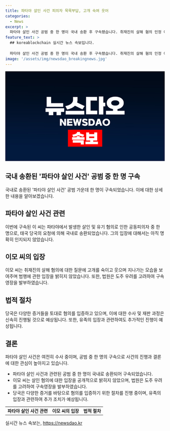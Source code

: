 ```yaml
---
title: 파타야 살인 사건 피의자 묵묵부답, 고개 숙여 웃어
categories:
  - News
excerpt: >
  파타야 살인 사건 공범 중 한 명이 국내 송환 후 구속됐습니다. 취재진의 살해 혐의 인정 여부 물음에 고개숙인 채 웃으며 지나가며 진술거부권 행사 중이고, 태국 도주 후 귀국한 이후에 구속됐습니다. 범행 동기를 밝히지 않고 여전히 혐의를 부인 중이며, 피해자 유족은 진술거부에 대해 안타까움을 표현했습니다. 해당 사건의 입증에 주력 중인 경찰의 조사가 계속되고 있습니다.
feature_text: >
  ## koreablockchain 실시간 뉴스 속보입니다.

  파타야 살인 사건 공범 중 한 명이 국내 송환 후 구속됐습니다. 취재진의 살해 혐의 인정 여부 물음에 고개숙인 채 웃으며 지나가며 진술거부권 행사 중이고, 태국 도주 후 귀국한 이후에 구속됐습니다. 범행 동기를 밝히지 않고 여전히 혐의를 부인 중이며, 피해자 유족은 진술거부에 대해 안타까움을 표현했습니다. 해당 사건의 입증에 주력 중인 경찰의 조사가 계속되고 있습니다.
image: '/assets/img/newsdao_breakingnews.jpg'
---
```


<p><img src="/assets/img/newsdao_breakingnews.jpg" alt="koreablockchain 속보" /></p>

<h2 data-ke-size="size26">국내 송환된 '파타야 살인 사건' 공범 중 한 명 구속</h2>

<p data-ke-size="size16">국내로 송환된 '파타야 살인 사건' 공범 가운데 한 명이 구속되었습니다. 이에 대한 상세한 내용을 알아보겠습니다.</p>

<h2 data-ke-size="size23">파타야 살인 사건 관련</h2>

<p data-ke-size="size16">이번에 구속된 이 씨는 파타야에서 발생한 살인 및 유기 혐의로 인한 공동피의자 중 한 명으로, 태국 당국의 요청에 의해 국내로 송환되었습니다. 그의 입장에 대해서는 아직 명확히 인지되지 않았습니다.</p>

<h2 data-ke-size="size23">이모 씨의 입장</h2>

<p data-ke-size="size16">이모 씨는 취재진의 살해 혐의에 대한 질문에 고개를 숙이고 웃으며 지나가는 모습을 보여주며 범행에 관한 입장을 밝히지 않았습니다. 또한, 법원은 도주 우려를 고려하여 구속영장을 발부하였습니다.</p>

<h2 data-ke-size="size23">법적 절차</h2>

<p data-ke-size="size16">당국은 다양한 증거들을 토대로 혐의를 입증하고 있으며, 이에 대한 수사 및 재판 과정은 신속히 진행될 것으로 예상됩니다. 또한, 유족의 입장과 관련하여도 추가적인 진행이 예상됩니다.</p>

<h2 data-ke-size="size23">결론</h2>

<p data-ke-size="size16">파타야 살인 사건은 여전히 수사 중이며, 공범 중 한 명의 구속으로 사건의 진행과 결론에 대한 관심이 높아지고 있습니다.</p>

<ul>
  <li>파타야 살인 사건과 관련된 공범 중 한 명이 국내로 송환되어 구속되었습니다.</li>
  <li>이모 씨는 살인 혐의에 대한 입장을 공개적으로 밝히지 않았으며, 법원은 도주 우려를 고려하여 구속영장을 발부하였습니다.</li>
  <li>당국은 다양한 증거를 바탕으로 혐의를 입증하기 위한 절차를 진행 중이며, 유족의 입장과 관련하여 추가 조치가 예상됩니다.</li>
</ul>

<table>
    <tr>
        <td style="text-align: center; height: 17px;"><b>파타야 살인 사건 관련</b></td>
        <td style="text-align: center; height: 17px;"><b>이모 씨의 입장</b></td>
        <td style="text-align: center; height: 17px;"><b>법적 절차</b></td>
    </tr>
</table>
실시간 뉴스 속보는, <a href="https://newsdao.kr" rel="dofollow">https://newsdao.kr</a>


